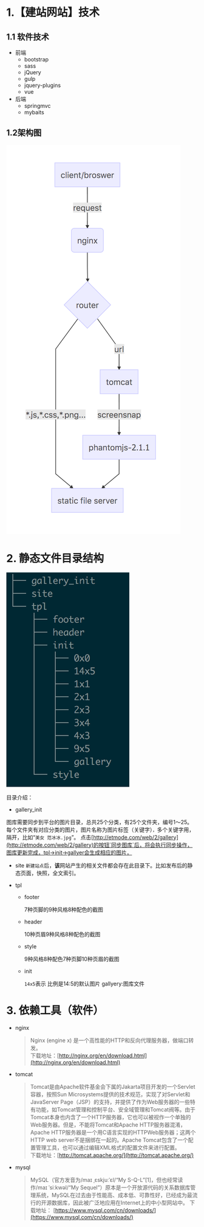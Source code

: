 # 1.【建站网站】技术

## 1.1 软件技术

* 前端
  * bootstrap
  * sass
  * jQuery 
  * gulp
  * jquery-plugins
  * vue 
* 后端
  * springmvc
  * mybaits

## 1.2架构图
![](/assets/a.png)


# 2. 静态文件目录结构
![](/assets/tree.png)

目录介绍：
  * gallery_init
  
  图库需要同步到平台的图片目录，总共25个分类，有25个文件夹，编号1～25。每个文件夹有对应分类的图片，图片名称为图片标签（关键字）`，`多个关键字用，隔开，比如“`美女 范冰冰.jpg`”。
点击[http://etmode.com/web/2/gallery](http://etmode.com/web/2/gallery)的按钮`同步图库`后，将会执行同步操作，图库更新完成，tpl->init->gallyer会生成相应的图片，

  * site
  `新建站点`后，**该**网站产生的相关文件都会存在此目录下。比如发布后的静态页面，快照，全文索引。
  
  * tpl
    * footer
    
      7种页脚的9种风格8种配色的截图
    * header
    
      10种页眉9种风格8种配色的截图
    * style
    
      9种风格8种配色7种页脚10种页眉的截图
    * init
    
      `14x5`表示 比例是14:5的默认图片
      gallyery:图库文件

   
      
# 3. 依赖工具（软件）

* nginx

  > Nginx \(engine x\) 是一个高性能的HTTP和反向代理服务器，做端口转发。  
  > 下载地址：[http://nginx.org/en/download.html](http://nginx.org/en/download.html)

* tomcat

  > Tomcat是由Apache软件基金会下属的Jakarta项目开发的一个Servlet容器，按照Sun Microsystems提供的技术规范，实现了对Servlet和JavaServer Page（JSP）的支持，并提供了作为Web服务器的一些特有功能，如Tomcat管理和控制平台、安全域管理和Tomcat阀等。由于Tomcat本身也内含了一个HTTP服务器，它也可以被视作一个单独的Web服务器。但是，不能将Tomcat和Apache HTTP服务器混淆，Apache HTTP服务器是一个用C语言实现的HTTPWeb服务器；这两个HTTP web server不是捆绑在一起的。Apache Tomcat包含了一个配置管理工具，也可以通过编辑XML格式的配置文件来进行配置。  
  > 下载地址：[http://tomcat.apache.org/](http://tomcat.apache.org/)

* mysql

  > MySQL（官方发音为/maɪ ˌɛskjuːˈɛl/“My S-Q-L”\[1\]，但也经常读作/maɪ ˈsiːkwəl/“My Sequel”）原本是一个开放源代码的关系数据库管理系统，MySQL在过去由于性能高、成本低、可靠性好，已经成为最流行的开源数据库，因此被广泛地应用在Internet上的中小型网站中。
 下载地址： [https://www.mysql.com/cn/downloads/](https://www.mysql.com/cn/downloads/)



